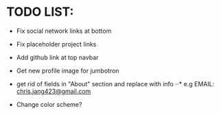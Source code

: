 # TODO LIST:

- Fix social network links at bottom
- Fix placeholder project links
- Add github link at top navbar
- Get new profile image for jumbotron
- get rid of fields in "About" section and replace with info
⋅⋅* e.g EMAIL: 	chris.jang423@gmail.com

- Change color scheme?
